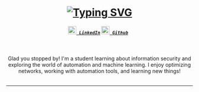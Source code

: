 <h1 align="center">
 <a href="https://git.io/typing-svg"><img src="https://readme-typing-svg.demolab.com?font=Fira+Code&pause=1000&center=true&vCenter=true&random=false&width=435&lines=Hi!+My+name+is+Mitchell.;Enjoy+your+stay!" alt="Typing SVG" /></a>
</h1>

<h5 align="center">
  <code><a href="https://www.linkedin.com/in/mitchell-j/" title="LinkedIn Profile"><img width="22" src="https://camo.githubusercontent.com/6eeeae9698286e45eda5d2973026a896fd42fa7f4271bf31aa74e9557e82181a/68747470733a2f2f6564656e742e6769746875622e696f2f537570657254696e7949636f6e732f696d616765732f7376672f6c696e6b6564696e2e737667"> LinkedIn</a></code>
  <code><a href="https://www.github.com/mitchell-jpg/" title="Github Profile"><img width="22" src="https://camo.githubusercontent.com/6859b81bad9211632c09ba0ba5aff3ce23d87f38bd199a05cfdd67b70d8ef58e/68747470733a2f2f6564656e742e6769746875622e696f2f537570657254696e7949636f6e732f696d616765732f7376672f6769746875622e737667"> Github</a> </code>
</h5>
<br>
<p align="center">
  Glad you stopped by! I'm a student learning about information security and exploring the world of automation and machine learning. I enjoy optimizing networks, working with automation tools, and learning new things!
  <br>
  <br>
</p>
<hr>


<!--
